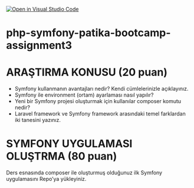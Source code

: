 [![Open in Visual Studio Code](https://classroom.github.com/assets/open-in-vscode-f059dc9a6f8d3a56e377f745f24479a46679e63a5d9fe6f495e02850cd0d8118.svg)](https://classroom.github.com/online_ide?assignment_repo_id=5942978&assignment_repo_type=AssignmentRepo)
# php-symfony-patika-bootcamp-assignment3

#	ARAŞTIRMA KONUSU (20 puan)
- Symfony kullanmanın avantajları nedir? Kendi cümlelerinizle açıklayınız.
- Symfony ile environment (ortam) ayarlaması nasıl yapılır?
- Yeni bir Symfony projesi oluşturmak için kullanılar composer komutu nedir?
- Laravel framework ve Symfony framework arasındaki temel farklardan iki tanesini yazınız.


#	SYMFONY UYGULAMASI OLUŞTRMA (80 puan)
Ders esnasında composer ile oluşturmuş olduğunuz ilk Symfony uygulamasını Repo’ya yükleyiniz.
